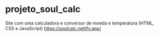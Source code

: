 # projeto_soul_calc
Site com uma calculadora e conversor de moeda e temperatura
(HTML, CSS e JavaScript)
https://soulcalc.netlify.app/
